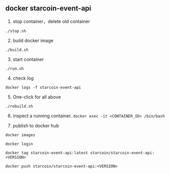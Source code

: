 ## docker starcoin-event-api

1. stop container，delete old container

`./stop.sh`

2. build docker image

`./build.sh`

3. start container

`./run.sh`

4. check log

`docker logs -f starcoin-event-api`

5. One-click for all above

`./rebuild.sh`

6. inspect a running container.
`docker exec -it <CONTAINER_ID> /bin/bash`

7. publish to docker hub
```
docker images

docker login 

docker tag starcoin-event-api:latest starcoin/starcoin-event-api:<VERSION>

docker push starcoin/starcoin-event-api:<VERSION>
```